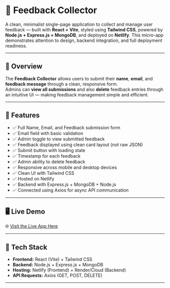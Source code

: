 # 💬 Feedback Collector

A clean, minimalist single-page application to collect and manage user feedback — built with **React + Vite**, styled using **Tailwind CSS**, powered by **Node.js + Express.js + MongoDB**, and deployed on **Netlify**. This micro-app demonstrates attention to design, backend integration, and full deployment readiness.

---

## 📌 Overview

The **Feedback Collector** allows users to submit their **name**, **email**, and **feedback message** through a clean, responsive form.  
Admins can **view all submissions** and also **delete** feedback entries through an intuitive UI — making feedback management simple and efficient.

---

## 🌟 Features

- ✅ Full Name, Email, and Feedback submission form
- ✅ Email field with basic validation
- ✅ Admin toggle to view submitted feedback
- ✅ Feedback displayed using clean card layout (not raw JSON)
- ✅ Submit button with loading state
- ✅ Timestamp for each feedback
- ✅ Admin ability to delete feedback
- ✅ Responsive across mobile and desktop devices
- ✅ Clean UI with Tailwind CSS
- ✅ Hosted on Netlify
- ✅ Backend with Express.js + MongoDB + Node.js
- ✅ Connected using Axios for async API communication

---

## 🖥️ Live Demo

🌐 [Visit the Live App Here](https://feedbac-collector.netlify.app/)

---

## 🧪 Tech Stack

- **Frontend:** React (Vite) + Tailwind CSS
- **Backend:** Node.js + Express.js + MongoDB
- **Hosting:** Netlify (Frontend) + Render/Cloud (Backend)
- **API Requests:** Axios (GET, POST, DELETE)

---



